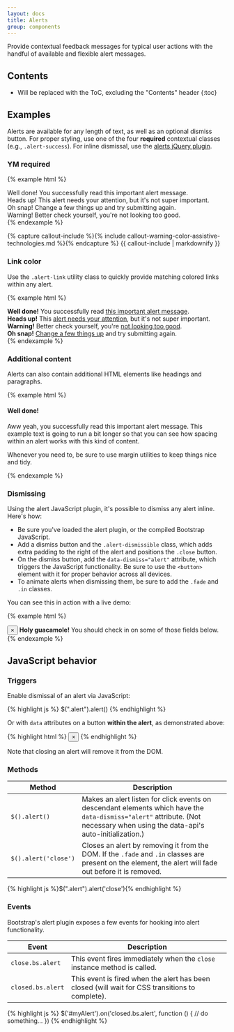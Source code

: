 ```yaml
---
layout: docs
title: Alerts
group: components
---
```


Provide contextual feedback messages for typical user actions with the handful of available and flexible alert messages.

## Contents

* Will be replaced with the ToC, excluding the "Contents" header
{:toc}

## Examples

Alerts are available for any length of text, as well as an optional dismiss button. For proper styling, use one of the four **required** contextual classes (e.g., `.alert-success`). For inline dismissal, use the [alerts jQuery plugin](#dismissing).

### YM required

{% example html %}
<div class="alert alert-success" role="alert">
  Well done! You successfully read this important alert message.
</div>
<div class="alert alert-info" role="alert">
  Heads up! This alert needs your attention, but it's not super important.
</div>
<div class="alert alert-danger" role="alert">
  Oh snap! Change a few things up and try submitting again.
</div>
<div class="alert alert-warning" role="alert">
  Warning! Better check yourself, you're not looking too good.
</div>
{% endexample %}

{% capture callout-include %}{% include callout-warning-color-assistive-technologies.md %}{% endcapture %}
{{ callout-include | markdownify }}

### Link color

Use the `.alert-link` utility class to quickly provide matching colored links within any alert.

{% example html %}
<div class="alert alert-success" role="alert">
  <strong>Well done!</strong> You successfully read <a href="#" class="alert-link">this important alert message</a>.
</div>
<div class="alert alert-info" role="alert">
  <strong>Heads up!</strong> This <a href="#" class="alert-link">alert needs your attention</a>, but it's not super important.
</div>
<div class="alert alert-warning" role="alert">
  <strong>Warning!</strong> Better check yourself, you're <a href="#" class="alert-link">not looking too good</a>.
</div>
<div class="alert alert-danger" role="alert">
  <strong>Oh snap!</strong> <a href="#" class="alert-link">Change a few things up</a> and try submitting again.
</div>
{% endexample %}

### Additional content

Alerts can also contain additional HTML elements like headings and paragraphs.

{% example html %}
<div class="alert alert-success" role="alert">
  <h4 class="alert-heading">Well done!</h4>
  <p>Aww yeah, you successfully read this important alert message. This example text is going to run a bit longer so that you can see how spacing within an alert works with this kind of content.</p>
  <p class="m-b-0">Whenever you need to, be sure to use margin utilities to keep things nice and tidy.</p>
</div>
{% endexample %}


### Dismissing

Using the alert JavaScript plugin, it's possible to dismiss any alert inline. Here's how:

- Be sure you've loaded the alert plugin, or the compiled Bootstrap JavaScript.
- Add a dismiss button and the `.alert-dismissible` class, which adds extra padding to the right of the alert and positions the `.close` button.
- On the dismiss button, add the `data-dismiss="alert"` attribute, which triggers the JavaScript functionality. Be sure to use the `<button>` element with it for proper behavior across all devices.
- To animate alerts when dismissing them, be sure to add the `.fade` and `.in` classes.

You can see this in action with a live demo:

{% example html %}
<div class="alert alert-warning alert-dismissible fade in" role="alert">
  <button type="button" class="close" data-dismiss="alert" aria-label="Close">
    <span aria-hidden="true">&times;</span>
  </button>
  <strong>Holy guacamole!</strong> You should check in on some of those fields below.
</div>
{% endexample %}

## JavaScript behavior

### Triggers

Enable dismissal of an alert via JavaScript:

{% highlight js %}
$(".alert").alert()
{% endhighlight %}

Or with `data` attributes on a button **within the alert**, as demonstrated above:

{% highlight html %}
<button type="button" class="close" data-dismiss="alert" aria-label="Close">
  <span aria-hidden="true">&times;</span>
</button>
{% endhighlight %}

Note that closing an alert will remove it from the DOM.

### Methods

| Method | Description |
| --- | --- |
| `$().alert()` | Makes an alert listen for click events on descendant elements which have the `data-dismiss="alert"` attribute. (Not necessary when using the data-api's auto-initialization.) |
| `$().alert('close')` | Closes an alert by removing it from the DOM. If the `.fade` and `.in` classes are present on the element, the alert will fade out before it is removed. |

{% highlight js %}$(".alert").alert('close'){% endhighlight %}

### Events

Bootstrap's alert plugin exposes a few events for hooking into alert functionality.

| Event | Description |
| --- | --- |
| `close.bs.alert` | This event fires immediately when the <code>close</code> instance method is called. |
| `closed.bs.alert` | This event is fired when the alert has been closed (will wait for CSS transitions to complete). |

{% highlight js %}
$('#myAlert').on('closed.bs.alert', function () {
  // do something…
})
{% endhighlight %}
